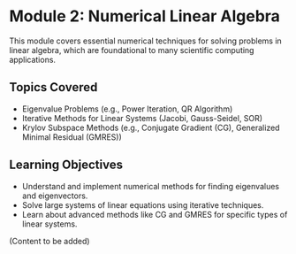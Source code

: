 # Module 2: Numerical Linear Algebra

This module covers essential numerical techniques for solving problems in linear algebra, which are foundational to many scientific computing applications.

## Topics Covered

*   Eigenvalue Problems (e.g., Power Iteration, QR Algorithm)
*   Iterative Methods for Linear Systems (Jacobi, Gauss-Seidel, SOR)
*   Krylov Subspace Methods (e.g., Conjugate Gradient (CG), Generalized Minimal Residual (GMRES))

## Learning Objectives

*   Understand and implement numerical methods for finding eigenvalues and eigenvectors.
*   Solve large systems of linear equations using iterative techniques.
*   Learn about advanced methods like CG and GMRES for specific types of linear systems.

(Content to be added)
